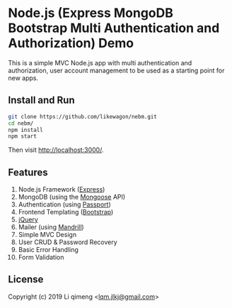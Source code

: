 # Node.js (Express MongoDB Bootstrap Multi Authentication and Authorization) Demo

This is a simple MVC Node.js app with multi authentication and authorization, user account management to be used as a starting point for new apps.

## Install and Run

```sh
git clone https://github.com/likewagon/nebm.git
cd nebm/
npm install
npm start
```

Then visit [http://localhost:3000/](http://localhost:3000/).

## Features

1. Node.js Framework ([Express](http://expressjs.com/))
2. MongoDB (using the [Mongoose](http://mongoosejs.com/) API)
3. Authentication (using [Passport](http://passportjs.org/))
4. Frontend Templating ([Bootstrap](http://twitter.github.io/bootstrap/index.html))
5. [jQuery](http://jquery.com/)
6. Mailer (using [Mandrill](http://mandrill.com/))
7. Simple MVC Design
8. User CRUD & Password Recovery
9. Basic Error Handling
10. Form Validation

## License

Copyright (c) 2019 Li qimeng <[lqm.jlkj@gmail.com](mailto:lqm.jlkj@gmail.com)>
